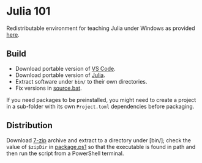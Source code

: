 # Julia 101

Redistributable environment for teaching Julia under Windows as provided [here](https://wallytutor.github.io/learning-by-teaching/programming/).

## Build

- Download portable version of [VS Code](https://code.visualstudio.com/download).
- Download portable version of [Julia](https://julialang.org/downloads/).
- Extract software under `bin/` to their own directories.
- Fix versions in [source.bat](bin/source.bat).

If you need packages to be preinstalled, you might need to create a project in a sub-folder with its own `Project.toml` dependencies before packaging.

## Distribution

Download [7-zip](https://7-zip.org/download.html) archive and extract to a directory under [bin/]; check the value of `$zipDir` in [package.ps1](package.ps1) so that the executable is found in path and then run the script from a PowerShell terminal.

